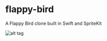 # flappy-bird
A Flappy Bird clone built in Swift and SpriteKit

![alt tag](https://raw.githubusercontent.com/grsouza/flappy-bird/master/screenshot.png)
